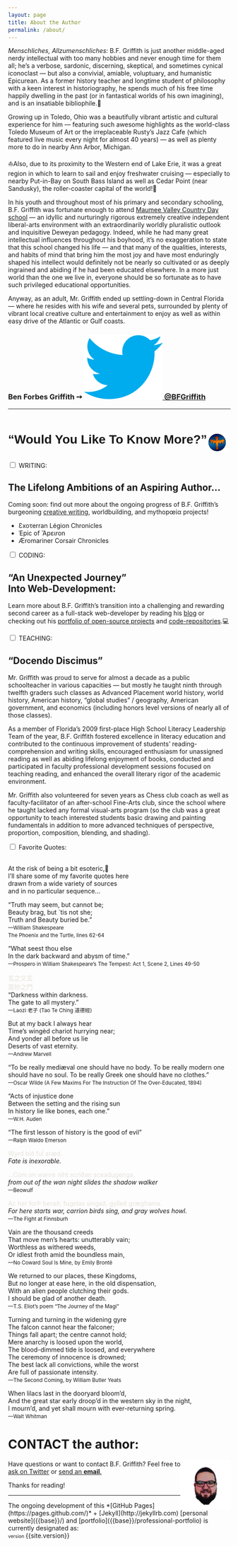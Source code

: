 ```yaml
---
layout: page
title: About the Author
permalink: /about/
---
```


<!-- B.F. Griffith’s biographical summary: -->
<p>
  <span style="font-style:italic;">Menschliches, Allzumenschliches:&nbsp;</span>B.F. Griffith is just another middle-aged nerdy intellectual with too many hobbies and never enough time for them all; he’s a verbose, sardonic, discerning, skeptical, and sometimes cynical iconoclast — but also a convivial, amiable, voluptuary, and humanistic Epicurean. As a former history teacher and longtime student of philosophy with a keen interest in historiography, he spends much of his free time happily dwelling in the past (or in fantastical worlds of his own imagining), and is an insatiable bibliophile.&#128214;
</p>
<p>Growing up in Toledo, Ohio was a beautifully vibrant artistic and cultural experience for him — featuring such awesome highlights as the world-class Toledo Museum of Art or the irreplaceable Rusty’s Jazz Cafe (which featured live music every night for almost 40 years) — as well as plenty more to do in nearby Ann Arbor, Michigan.</p>
<p>&#9973;Also, due to its proximity to the Western end of Lake Erie, it was a great region in which to learn to sail and enjoy freshwater cruising — especially to nearby Put-in-Bay on South Bass Island as well as Cedar Point (near Sandusky), the roller-coaster capital of the world!&#127906;</p>
<p>In his youth and throughout most of his primary and secondary schooling, B.F. Griffith was fortunate enough to attend <a href="https://www.mvcds.org/" target="_blank">Maumee Valley Country Day school</a> — an idyllic and nurturingly rigorous extremely creative independent liberal-arts environment with an extraordinarily worldly pluralistic outlook and inquisitive Deweyan pedagogy. Indeed, while he had many great intellectual influences throughout his boyhood, it’s no exaggeration to state that this school changed his life — and that many of the qualities, interests, and habits of mind that bring him the most joy and have most enduringly shaped his intellect would definitely not be nearly so cultivated or as deeply ingrained and abiding if he had been educated elsewhere. In a more just world than the one we live in, everyone should be so fortunate as to have such privileged educational opportunities.</p>
<p>Anyway, as an adult, Mr. Griffith ended up settling-down in Central Florida — where he resides with his wife and several pets, surrounded by plenty of vibrant local creative culture and entertainment to enjoy as well as within easy drive of the Atlantic or Gulf coasts.</p>
<p class="lead">
  <h3>Ben Forbes Griffith &#10137; <a id="T_handle" href="https://twitter.com/BFGriffith" target="_blank"><span><img id="bluebird" src="/IMAGES/bluebird.png" alt="Twitter handle = "> @BFGriffith</span></a>
  </h3>
</p>
<hr>
<div>
  <h1 
    style="font-family:Londrina Shadow, sans-serif; float:left;">
    <span title="philosophiα et septem αrtes liberαles">“Would You Like To Know More?”</span>
    <img 
      id="WouldYouLikeToKnowMore_icon" 
      src="/IMAGES/FederalNetworkIcon_WouldYouLikeToKnowMore.png" 
      alt="Federal Network Icon: “Would You Like To Know More?”" 
      height="45px" 
      width="45px" 
      title="“Come on, you apes! You wanna live forever?”" 
      style="float:right;">
  </h1>
</div>
<br>
<div class="accordion" style="clear:both;">
  <!-- accordion-panel: creative-writing -->
  <div>
    <input type="checkbox" name="panel" id="writing-panel">
    <label for="writing-panel">WRITING:</label>
    <div class="accordion_content">
      <h2 
        class="accordion_header" 
        title="“Tenet insαnαbile multos scribendi cαcœthes.” —Iuvenαlis Sάturæ (Sαtires of “Juvenαl” [Decimus Junius Juvenalis])">The Lifelong Ambitions of an Aspiring Author...</h2>
      <p class="accordion_body">Coming soon: find out more about the ongoing progress of B.F. Griffith’s burgeoning <a href="{{site.baseurl}}writing-portfolio/">creative writing</a>, worldbuilding, and mythopœία projects!
      </p>
      <ul>
        <li>Ɛxoτerran Légion Chronicles</li>
        <li>Έpic of Ἄpειron</li>
        <li>Æromariner Corsair Chronicles</li>
      </ul>
    </div>
  </div>
  <!-- accordion-panel: coding -->
  <div>
    <input type="checkbox" name="panel" id="coding-panel">
    <label for="coding-panel">CODING:</label>
    <div class="accordion_content">
      <h2 
        class="accordion_header" 
        title="“The Road goes ever on and on, Down from the door where it began. Now far ahead the Road has gone, And I must follow, if I can...”">“An Unexpected Journey”
        <br>Into Web-Development:
      </h2>
      <p class="accordion_body">Learn more about B.F. Griffith’s transition into a challenging and rewarding second career as a full-stack web-developer by reading his <a href="{{base}}/coding-blog/">blog</a> or checking out his <a href="{{base}}/professional-portfolio/">portfolio of open-source projects</a> and <a href="https://github.com/BFGriffith?tab=repositories" target="_blank">code-repositories</a>.&#128187;</p>
    </div>
  </div>
  <!-- accordion-panel: teaching -->
  <div>
    <input type="checkbox" name="panel" id="teaching-panel">
    <label for="teaching-panel">TEACHING:</label>
    <div class="accordion_content">
      <h2 class="accordion_header" 
        title="Senecα the Younger to Lucilius Junior in “Epistulæ Morαles” (50-65ᴄᴇ)">“Docendo Discimus”</h2>
      <div class="accordion_body">
        <p>Mr. Griffith was proud to serve for almost a decade as a public schoolteacher in various capacities — but mostly he taught ninth through twelfth graders such classes as Advanced Placement world history, world history, American history, “global studies” / geography, American government, and economics (including honors level versions of nearly all of those classes).</p>
        <p>As a member of Florida’s 2009 first-place High School Literacy Leadership Team of the year, B.F. Griffith fostered excellence in literacy education and contributed to the continuous improvement of students’ reading-comprehension and writing skills, encouraged enthusiasm for unassigned reading as well as abiding lifelong enjoyment of books, conducted and participated in faculty professional development sessions focused on teaching reading, and enhanced the overall literary rigor of the academic environment.</p>
        <p>Mr. Griffith also volunteered for seven years as Chess club coach as well as faculty-facilitator of an after-school Fine-Arts club, since the school where he taught lacked any formal visual-arts program (so the club was a great opportunity to teach interested students basic drawing and painting fundamentals in addition to more advanced techniques of perspective, proportion, composition, blending, and shading).</p>
      </div>
    </div>
  </div>
  <!-- accordion-panel: favorite-quotes -->
  <div>
    <input type="checkbox" name="panel" id="quotes-panel">
    <label for="quotes-panel">Favorite Quotes:</label>
    <div class="accordion_content">
      <!-- <h2 class="accordion_header">Header</h2> -->
      <div class="accordion_body"><br>
        <p>At the risk of being a bit esoteric,&#129335;
          <br>I’ll share some of my favorite quotes here
          <br>drawn from a wide variety of sources
          <br>and in no particular sequence...
        </p>
        <p>“Truth may seem, but cannot be;
        <br>Beauty brag, but `tis not she;
        <br>Truth and Beauty buried be.”
        <br><small>—William Shakespeare 
        <br>The Phoenix and the Turtle, lines 62-64</small>
        </p>
        <p>“What seest thou else
        <br>In the dark backward and abysm of time.”
        <br><small>—Prospero in William Shakespeare’s The Tempest: Act 1, Scene 2, Lines 49-50</small>
        </p>
        <p>
          <span style="color:#E6E2DA;">玄之又玄</span>
          <br><span style="color:#E6E2DA;">眾妙之門</span>
          <br>“Darkness within darkness.
          <br>The gate to all mystery.”
          <br><small>—Laozi 老子 (Tao Te Ching 道德經)</small>
        </p>
        <p>But at my back I always hear
        <br>Time’s wingèd chariot hurrying near;
        <br>And yonder all before us lie
        <br>Deserts of vast eternity.
        <br><small>—Andrew Marvell</small>
        </p>
        <p>“To be really mediæval one should have no body. To be really modern one should have no soul. To be really Greek one should have no clothes.”
        <br><small>—Oscar Wilde (A Few Maxims For The Instruction Of The Over-Educated, 1894)</small>
        </p>
        <p>“Acts of injustice done
        <br>Between the setting and the rising sun
        <br>In history lie like bones, each one.”
        <br><small>—W.H. Auden</small>
        </p>
        <p>“The first lesson of history is the good of evil”
        <br><small>—Ralph Waldo Emerson</small>
        </p>
        <p><span style="color:#E6E2DA;">Wyrd bið ful aræd.</span>
        <br><span style="font-style:italic;">Fate is inexorable.</span>
        </p>
        <p>
          <span style="color:#E6E2DA;">…Com on wanre niht scri∂an sceadugenga</span>
          <br><span style="font-style:italic;">from out of the wan night slides the shadow walker</span>
          <br><small>—Beowulf</small>
        </p>
        <p>
          <span style="color:#E6E2DA;">Ac her forÞ berað; fugelas singað, gylleð græghama.</span>
          <br><span style="font-style:italic;">For here starts war, carrion birds sing, and gray wolves howl.</span>
          <br><small>—The Fight at Finnsburh</small>
        </p>
        <p>Vain are the thousand creeds
        <br>That move men’s hearts: unutterably vain;
        <br>Worthless as withered weeds,
        <br>Or idlest froth amid the boundless main,<br>
        <small>—No Coward Soul Is Mine, by Emily Brontë</small>
        </p>
        <p>We returned to our places, these Kingdoms, 
        <br>But no longer at ease here, in the old dispensation, 
        <br>With an alien people clutching their gods. 
        <br>I should be glad of another death.<br>
        <small>—T.S. Eliot’s poem “The Journey of the Magi”</small>
        </p>
        <p>Turning and turning in the widening gyre
        <br>The falcon cannot hear the falconer;
        <br>Things fall apart; the centre cannot hold;
        <br>Mere anarchy is loosed upon the world,
        <br>The blood-dimmed tide is loosed, and everywhere
        <br>The ceremony of innocence is drowned;
        <br>The best lack all convictions, while the worst
        <br>Are full of passionate intensity.<br>
        <small>—The Second Coming, by William Butler Yeats</small>
        </p>
        <p>When lilacs last in the dooryard bloom’d,
        <br>And the great star early droop’d in the western sky in the night,
        <br>I mourn’d, and yet shall mourn with ever-returning spring.
        <br><small>—Walt Whitman</small>
        </p>
      </div>
    </div>
  </div>
</div><!-- .accordion -->

# CONTACT the author:
<img style="float: right;" src="/IMAGES/BFGriffith_cartoon.png" alt="BFGriffth cartoon portrait" height="110px" width="auto" />
<p class="message"><span>Have questions or want to contact B.F. Griffith? Feel free to </span>
  <a 
    href="https://twitter.com/BFGriffith" 
    target="_blank">ask on Twitter</a> or <a href="mailto:benjaminforbesgriffith@gmail.com">send an <strong>email</strong>.
  </a>
</p>
<p>Thanks for reading!</p>
<hr>
The ongoing development of this *[GitHub Pages](https://pages.github.com/)* + [Jekyll](http://jekyllrb.com) [personal website]({{base}}/) and [portfolio]({{base}}/professional-portfolio) is currently designated as:
<br>
<span style="font-size:0.66rem;">version </span>
<span>{{site.version}}</span>
